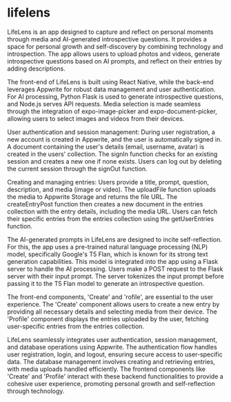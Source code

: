 # lifelens

LifeLens is an app designed to capture and reflect on personal moments through media and AI-generated introspective questions. It provides a space for personal growth and self-discovery by combining technology and introspection. The app allows users to upload photos and videos, generate introspective questions based on AI prompts, and reflect on their entries by adding descriptions.

The front-end of LifeLens is built using React Native, while the back-end leverages Appwrite for robust data management and user authentication. For AI processing, Python Flask is used to generate introspective questions, and Node.js serves API requests. Media selection is made seamless through the integration of expo-image-picker and expo-document-picker, allowing users to select images and videos from their devices.

User authentication and session management: During user registration, a new account is created in Appwrite, and the user is automatically signed in. A document containing the user's details (email, username, avatar) is created in the users' collection. The signIn function checks for an existing session and creates a new one if none exists. Users can log out by deleting the current session through the signOut function.

Creating and managing entries: Users provide a title, prompt, question, description, and media (image or video). The uploadFile function uploads the media to Appwrite Storage and returns the file URL. The createEntryPost function then creates a new document in the entries collection with the entry details, including the media URL. Users can fetch their specific entries from the entries collection using the getUserEntries function.

The AI-generated prompts in LifeLens are designed to incite self-reflection. For this, the app uses a pre-trained natural language processing (NLP) model, specifically Google's T5 Flan, which is known for its strong text generation capabilities. This model is integrated into the app using a Flask server to handle the AI processing. Users make a POST request to the Flask server with their input prompt. The server tokenizes the input prompt before passing it to the T5 Flan model to generate an introspective question.

The front-end components, 'Create' and 'rofile', are essential to the user experience. The 'Create' component allows users to create a new entry by providing all necessary details and selecting media from their device. The 'Profile' component displays the entries uploaded by the user, fetching user-specific entries from the entries collection.

LifeLens seamlessly integrates user authentication, session management, and database operations using Appwrite. The authentication flow handles user registration, login, and logout, ensuring secure access to user-specific data. The database management involves creating and retrieving entries, with media uploads handled efficiently. The frontend components like 'Create' and 'Profile' interact with these backend functionalities to provide a cohesive user experience, promoting personal growth and self-reflection through technology.
